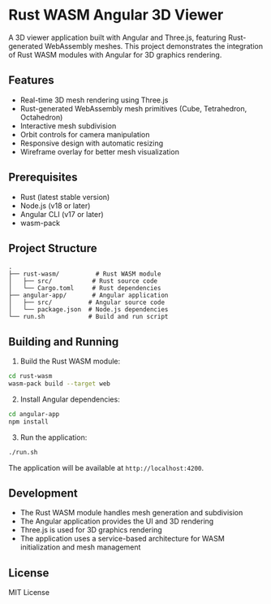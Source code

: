 # Rust WASM Angular 3D Viewer

A 3D viewer application built with Angular and Three.js, featuring Rust-generated WebAssembly meshes. This project demonstrates the integration of Rust WASM modules with Angular for 3D graphics rendering.

## Features

- Real-time 3D mesh rendering using Three.js
- Rust-generated WebAssembly mesh primitives (Cube, Tetrahedron, Octahedron)
- Interactive mesh subdivision
- Orbit controls for camera manipulation
- Responsive design with automatic resizing
- Wireframe overlay for better mesh visualization

## Prerequisites

- Rust (latest stable version)
- Node.js (v18 or later)
- Angular CLI (v17 or later)
- wasm-pack

## Project Structure

```
.
├── rust-wasm/          # Rust WASM module
│   ├── src/           # Rust source code
│   └── Cargo.toml     # Rust dependencies
├── angular-app/       # Angular application
│   ├── src/          # Angular source code
│   └── package.json  # Node.js dependencies
└── run.sh            # Build and run script
```

## Building and Running

1. Build the Rust WASM module:
```bash
cd rust-wasm
wasm-pack build --target web
```

2. Install Angular dependencies:
```bash
cd angular-app
npm install
```

3. Run the application:
```bash
./run.sh
```

The application will be available at `http://localhost:4200`.

## Development

- The Rust WASM module handles mesh generation and subdivision
- The Angular application provides the UI and 3D rendering
- Three.js is used for 3D graphics rendering
- The application uses a service-based architecture for WASM initialization and mesh management

## License

MIT License 